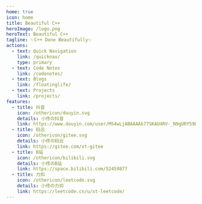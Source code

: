 ```yaml
---
home: true
icon: home
title: Beautiful C++
heroImage: /logo.png
heroText: Beautiful C++
tagline: ✨C++ Done Beautifully✨
actions:
  - text: Quick Navigation
    link: /quicknav/
    type: primary
  - text: Code Notes
    link: /codenotes/
  - text: Blogs
    link: /floatinglife/
  - text: Projects
    link: /projects/
features:
  - title: 抖音
    icon: /othericon/douyin.svg
    details: 小佟の抖音
    link: https://www.douyin.com/user/MS4wLjABAAAAk77SKAU4RV-_N9gURY59Bbbg82Wlbw7QQVftHhMdRPM
  - title: 码云
    icon: /othericon/gitee.svg
    details: 小佟の码云
    link: https://gitee.com/xt-gitee
  - title: B站
    icon: /othericon/bilibili.svg
    details: 小佟のB站
    link: https://space.bilibili.com/52459877
  - title: 力扣
    icon: /othericon/leetcode.svg
    details: 小佟の力扣
    link: https://leetcode.cn/u/xt-leetcode/
---
```


